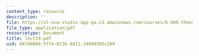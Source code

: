 ```yaml
---
content_type: resource
description: ''
file: https://ol-ocw-studio-app-qa.s3.amazonaws.com/courses/6-896-theory-of-parallel-hardware-sma-5511-spring-2004/687480845ffe813b8d1134040395c269_lect19.pdf
file_type: application/pdf
resourcetype: Document
title: lect19.pdf
uid: 68748084-5ffe-813b-8d11-34040395c269
---
```

